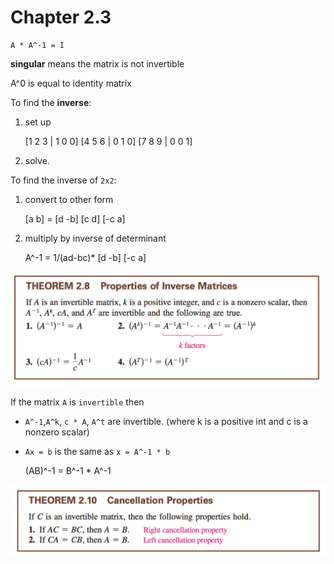# Chapter 2.3

    A * A^-1 = I

**singular** means the matrix is not invertible

A^0 is equal to identity matrix

To find the **inverse**:
1. set up


    [1 2 3 | 1 0 0]
    [4 5 6 | 0 1 0]
    [7 8 9 | 0 0 1]

2. solve.

To find the inverse of `2x2`:
1. convert to other form


    [a b] = [d -b]
    [c d]   [-c a]

2. multiply by inverse of determinant

    A^-1 = 1/(ad-bc)* [d -b]
                      [-c a]

![](th28.png)

If the matrix `A` is `invertible` then
- `A^-1`,`A^k`, `c * A`, `A^t` are invertible. (where k is a positive int and c is a nonzero scalar)
- `Ax = b` is the same as `x = A^-1 * b`


    (AB)^-1 = B^-1 * A^-1

![](th210.png)
